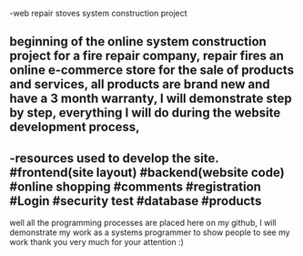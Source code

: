 -web repair stoves system construction project

beginning of the online system construction project for a fire repair company, repair fires an online e-commerce store for the sale of products and services,
all products are brand new and have a 3 month warranty, I will demonstrate step by step, everything I will do during the website development process,
---------------------------------------------------------------------------------------------------------------------------------------------------------------
-resources used to develop the site.
#frontend(site layout)
#backend(website code)
#online shopping
#comments
#registration
#Login
#security test
#database
#products
---------------------------------------------------------------------------------------------------------------------------------------------------------------
well all the programming processes are placed here on my github, I will demonstrate my work as a systems programmer to show people to see my work
thank you very much for your attention :)
